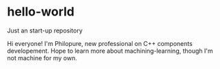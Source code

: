 # hello-world
Just an start-up repository

Hi everyone!
I'm Philopure, new professional on C++ components developement. 
Hope to learn more about machining-learning, though I'm not machine for my own.

